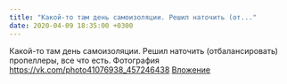 ```yaml
---
title: "Какой-то там день самоизоляции. Решил наточить (от..."
date: 2020-04-09 18:35:00 +0300
---
```


Какой-то там день самоизоляции. Решил наточить (отбалансировать) пропеллеры, все что есть.
Фотография
<a class="vk-attach" href="https://vk.com/photo41076938_457246438">https://vk.com/photo41076938_457246438</a>
<a class="vk-attach" href="https://vk.com/photo41076938_457246438">Вложение</a>
